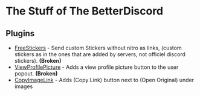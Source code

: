 # The Stuff of The BetterDiscord

## Plugins
 - [FreeStickers](https://github.com/Skamt/BDAddons/tree/main/FreeStickers) - Send custom Stickers without nitro as links, (custom stickers as in the ones that are added by servers, not officiel discord stickers). **(Broken)**
  - [ViewProfilePicture](https://github.com/Skamt/BDAddons/tree/main/ViewProfilePicture) - Adds a view profile picture button to the user popout. **(Broken)**
  - [CopyImageLink](https://github.com/Skamt/BDAddons/tree/main/CopyImageLink) - Adds (Copy Link) button next to (Open Original) under images
